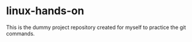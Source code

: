 # linux-hands-on
This is the dummy project repository created for myself to practice the git commands.
